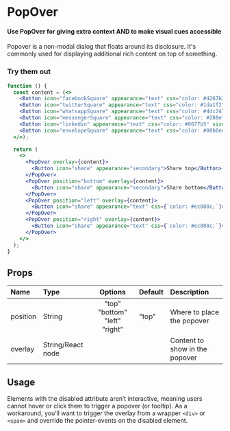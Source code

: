 # PopOver

#### Use PopOver for giving extra context AND to make visual cues accessible

Popover is a non-modal dialog that floats around its disclosure. It's
commonly used for displaying additional rich content on top of something.

### Try them out

```.jsx
function () {
  const content = (<>
    <Button icon="facebookSquare" appearance="text" css="color: #4267b2" size="large" />
    <Button icon="twitterSquare" appearance="text" css="color: #1da1f2" size="large" />
    <Button icon="whatsappSquare" appearance="text" css="color: #4dc247" size="large" />
    <Button icon="messengerSquare" appearance="text" css="color: #288ef8" size="large" />
    <Button icon="linkedin" appearance="text" css="color: #0077b5" size="large" />
    <Button icon="envelopeSquare" appearance="text" css="color: #00b6ed" size="large" />
  </>);

  return (
    <>
      <PopOver overlay={content}>
        <Button icon="share" appearance="secondary">Share top</Button>
      </PopOver>
      <PopOver position="bottom" overlay={content}>
        <Button icon="share" appearance="secondary">Share bottom</Button>
      </PopOver>
      <PopOver position="left" overlay={content}>
        <Button icon="share" appearance="text" css={`color: #ec008c;`}>Share left</Button>
      </PopOver>
      <PopOver position="right" overlay={content}>
        <Button icon="share" appearance="text" css={`color: #ec008c;`}>Share right</Button>
      </PopOver>
    </>
  );
}
```

## Props

| Name     | Type              |            Options            | Default | Description                    |
| :------- | :---------------- | :---------------------------: | :------ | :----------------------------- |
| position | String            | "top" "bottom" "left" "right" | "top"   | Where to place the popover     |
| overlay  | String/React node |                               |         | Content to show in the popover |

## Usage

Elements with the disabled attribute aren’t interactive, meaning users cannot
hover or click them to trigger a popover (or tooltip). As a workaround, you’ll
want to trigger the overlay from a wrapper `<div>` or `<span>` and override the
pointer-events on the disabled element.
